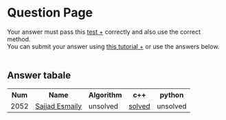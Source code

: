 # Question Page

Your answer must pass this
<a href='./test.md'>test +</a>
correctly and also use the correct method.
<br>
You can submit your answer using
<a href='https://github.com/EnAnsari/bcp-hsu/releases/download/3.0.0/teaching-submit-question.pdf'>this tutorial +</a>
or use the answers below.
<br><br>

## Answer tabale
<table>
  <tr>
    <th>Num</th>
    <th>Name</th>
    <th>Algorithm</th>
    <th>c++</th>
    <th>python</th>
  </tr>
  <tr>
    <td>2052</td>
    <td>
        <a href='https://github.com/sajjad-esmaily'>Sajjad Esmaily</a>
    </td>
    <td>unsolved</td>
<td>      <a href='./4021277298/main.cpp'>solved</a>
    <td>unsolved</td>
  </tr> 
<table>

